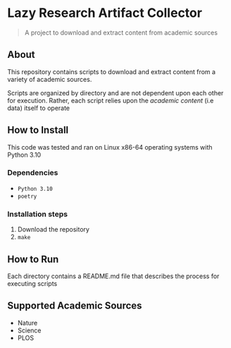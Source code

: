 # Lazy Research Artifact Collector

> A project to download and extract content from academic sources

## About

This repository contains scripts to download and extract content from a variety
of academic sources.

Scripts are organized by directory and are not dependent upon each other for
execution. Rather, each script relies upon the *academic content* (i.e data)
itself to operate

## How to Install

This code was tested and ran on Linux x86-64 operating systems with Python 3.10

### Dependencies

- `Python 3.10 `
- `poetry`

### Installation steps

1. Download the repository
1. `make`

## How to Run

Each directory contains a README.md file that describes the process for
executing scripts

## Supported Academic Sources

- Nature
- Science
- PLOS
